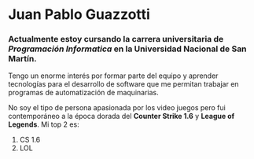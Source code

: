 # Juan Pablo Guazzotti


### Actualmente estoy cursando la carrera universitaria de *Programación Informatica* en la Universidad Nacional de San Martín.
Tengo un enorme interés por formar parte del equipo y aprender tecnologías para el desarrollo de software que me permitan trabajar en programas de automatización de maquinarias.


No soy el tipo de persona apasionada por los video juegos pero fui contemporáneo a la época dorada del **Counter Strike 1.6** y **League of Legends**. 
Mi top 2 es:
1. CS 1.6
2. LOL
